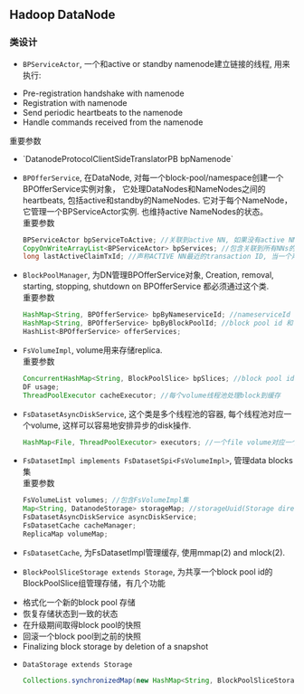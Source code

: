 ## Hadoop DataNode

### 类设计

* `BPServiceActor`, 一个和active or standby namenode建立链接的线程, 用来执行: 
 <ul>
   <li> Pre-registration handshake with namenode</li>
   <li> Registration with namenode</li>
   <li> Send periodic heartbeats to the namenode</li>
   <li> Handle commands received from the namenode</li>
 </ul>
 重要参数
 <ul>
   <li> `DatanodeProtocolClientSideTranslatorPB bpNamenode`</li>
 </ul>
 
* `BPOfferService`, 在DataNode, 对每一个block-pool/namespace创建一个BPOfferService实例对象， 它处理DataNodes和NameNodes之间的heartbeats, 包括active和standby的NameNodes. 它对于每个NameNode，它管理一个BPServiceActor实例. 也维持active NameNodes的状态。<br/>
  重要参数 <br/>
  ```java
  BPServiceActor bpServiceToActive; //关联到active NN, 如果没有active NN, 它为null, 也是bpServices的成员
  CopyOnWriteArrayList<BPServiceActor> bpServices; //包含关联到所有NNs的BPServiceActor, active and standy NNs
  long lastActiveClaimTxId; //声称ACTIVE NN最近的transaction ID, 当一个声称ACTIVE的NN发送过一个远低于当前lastActiveClaimTxId 的transaction ID，就可以断定出现脑裂现象， 参考HDFS-2627
  ```
  
* `BlockPoolManager`, 为DN管理BPOfferService对象, Creation, removal, starting, stopping, shutdown on BPOfferService 都必须通过这个类. <br/>
  重要参数<br/>
  ```java
  HashMap<String, BPOfferService> bpByNameserviceId; //nameserviceId 和 bp之间的映射
  HashMap<String, BPOfferService> bpByBlockPoolId; //block pool id 和 bp之间的映射
  HashList<BPOfferService> offerServices;
  ```

* `FsVolumeImpl`, volume用来存储replica. <br/>
  重要参数<br/>
  ```java
  ConcurrentHashMap<String, BlockPoolSlice> bpSlices; //block pool id 映射一个BlockPoolSlice
  DF usage;
  ThreadPoolExecutor cacheExecutor; //每个volume线程池处理block到缓存
  ```
* `FsDatasetAsyncDiskService`, 这个类是多个线程池的容器, 每个线程池对应一个volume, 这样可以容易地安排异步的disk操作. <br/>
  ```java
  HashMap<File, ThreadPoolExecutor> executors; //一个file volume对应一个thread pool
  ```

* `FsDatasetImpl implements FsDatasetSpi<FsVolumeImpl>`, 管理data blocks集<br/>
  重要参数<br/>
  ```java
  FsVolumeList volumes; //包含FsVolumeImpl集
  Map<String, DatanodeStorage> storageMap; //storageUuid(Storage directory identifier) 对应一个DatanodeStorage
  FsDatasetAsyncDiskService asyncDiskService;
  FsDatasetCache cacheManager;
  ReplicaMap volumeMap;
  ```
* `FsDatasetCache`, 为FsDatasetImpl管理缓存, 使用mmap(2) and mlock(2).
* `BlockPoolSliceStorage extends Storage`, 为共享一个block pool id的BlockPoolSlice组管理存储，有几个功能
<ul>
  <li> 格式化一个新的block pool 存储</li>
  <li> 恢复存储状态到一致的状态</li>
  <li> 在升级期间取得block pool的快照</li>
  <li> 回滚一个block pool到之前的快照</li>
  <li> Finalizing block storage by deletion of a snapshot</li>
</ul>

* `DataStorage extends Storage` <br/>
  ```java
  Collections.synchronizedMap(new HashMap<String, BlockPoolSliceStorage>()) bpStorageMap; //block pool id 和 storage之间的映射
  ```

